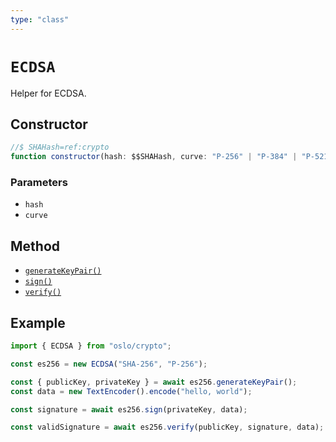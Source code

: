 ```yaml
---
type: "class"
---
```


# `ECDSA`

Helper for ECDSA.

## Constructor

```ts
//$ SHAHash=ref:crypto
function constructor(hash: $$SHAHash, curve: "P-256" | "P-384" | "P-521"): this;
```

### Parameters

- `hash`
- `curve`

## Method

- [`generateKeyPair()`](ref:crypto/ECDSA)
- [`sign()`](ref:crypto/ECDSA)
- [`verify()`](ref:crypto/ECDSA)

## Example

```ts
import { ECDSA } from "oslo/crypto";

const es256 = new ECDSA("SHA-256", "P-256");

const { publicKey, privateKey } = await es256.generateKeyPair();
const data = new TextEncoder().encode("hello, world");

const signature = await es256.sign(privateKey, data);

const validSignature = await es256.verify(publicKey, signature, data);
```

